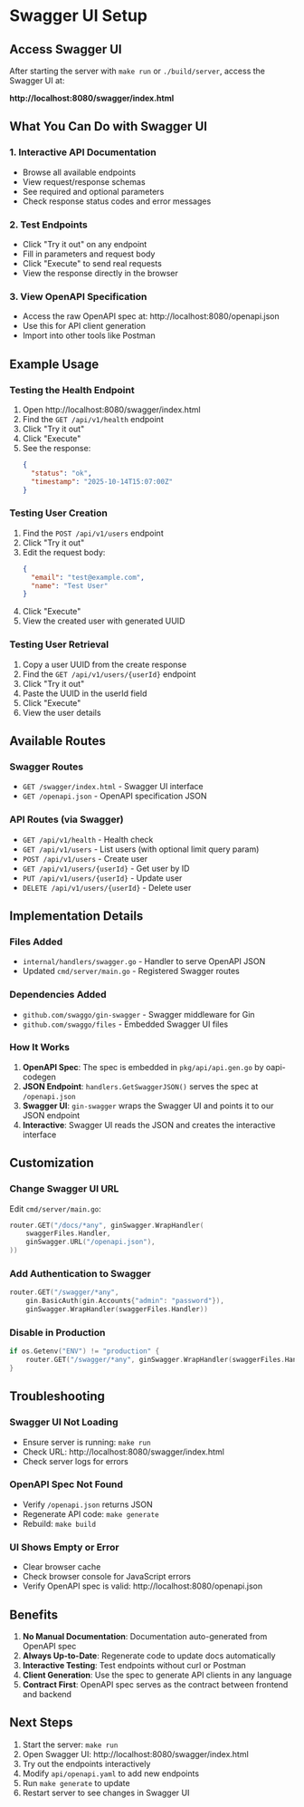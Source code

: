 # Swagger UI Setup

## Access Swagger UI

After starting the server with `make run` or `./build/server`, access the Swagger UI at:

**http://localhost:8080/swagger/index.html**

## What You Can Do with Swagger UI

### 1. Interactive API Documentation
- Browse all available endpoints
- View request/response schemas
- See required and optional parameters
- Check response status codes and error messages

### 2. Test Endpoints
- Click "Try it out" on any endpoint
- Fill in parameters and request body
- Click "Execute" to send real requests
- View the response directly in the browser

### 3. View OpenAPI Specification
- Access the raw OpenAPI spec at: http://localhost:8080/openapi.json
- Use this for API client generation
- Import into other tools like Postman

## Example Usage

### Testing the Health Endpoint

1. Open http://localhost:8080/swagger/index.html
2. Find the `GET /api/v1/health` endpoint
3. Click "Try it out"
4. Click "Execute"
5. See the response:
   ```json
   {
     "status": "ok",
     "timestamp": "2025-10-14T15:07:00Z"
   }
   ```

### Testing User Creation

1. Find the `POST /api/v1/users` endpoint
2. Click "Try it out"
3. Edit the request body:
   ```json
   {
     "email": "test@example.com",
     "name": "Test User"
   }
   ```
4. Click "Execute"
5. View the created user with generated UUID

### Testing User Retrieval

1. Copy a user UUID from the create response
2. Find the `GET /api/v1/users/{userId}` endpoint
3. Click "Try it out"
4. Paste the UUID in the userId field
5. Click "Execute"
6. View the user details

## Available Routes

### Swagger Routes
- `GET /swagger/index.html` - Swagger UI interface
- `GET /openapi.json` - OpenAPI specification JSON

### API Routes (via Swagger)
- `GET /api/v1/health` - Health check
- `GET /api/v1/users` - List users (with optional limit query param)
- `POST /api/v1/users` - Create user
- `GET /api/v1/users/{userId}` - Get user by ID
- `PUT /api/v1/users/{userId}` - Update user
- `DELETE /api/v1/users/{userId}` - Delete user

## Implementation Details

### Files Added
- `internal/handlers/swagger.go` - Handler to serve OpenAPI JSON
- Updated `cmd/server/main.go` - Registered Swagger routes

### Dependencies Added
- `github.com/swaggo/gin-swagger` - Swagger middleware for Gin
- `github.com/swaggo/files` - Embedded Swagger UI files

### How It Works

1. **OpenAPI Spec**: The spec is embedded in `pkg/api/api.gen.go` by oapi-codegen
2. **JSON Endpoint**: `handlers.GetSwaggerJSON()` serves the spec at `/openapi.json`
3. **Swagger UI**: `gin-swagger` wraps the Swagger UI and points it to our JSON endpoint
4. **Interactive**: Swagger UI reads the JSON and creates the interactive interface

## Customization

### Change Swagger UI URL
Edit `cmd/server/main.go`:
```go
router.GET("/docs/*any", ginSwagger.WrapHandler(
    swaggerFiles.Handler,
    ginSwagger.URL("/openapi.json"),
))
```

### Add Authentication to Swagger
```go
router.GET("/swagger/*any",
    gin.BasicAuth(gin.Accounts{"admin": "password"}),
    ginSwagger.WrapHandler(swaggerFiles.Handler))
```

### Disable in Production
```go
if os.Getenv("ENV") != "production" {
    router.GET("/swagger/*any", ginSwagger.WrapHandler(swaggerFiles.Handler))
}
```

## Troubleshooting

### Swagger UI Not Loading
- Ensure server is running: `make run`
- Check URL: http://localhost:8080/swagger/index.html
- Check server logs for errors

### OpenAPI Spec Not Found
- Verify `/openapi.json` returns JSON
- Regenerate API code: `make generate`
- Rebuild: `make build`

### UI Shows Empty or Error
- Clear browser cache
- Check browser console for JavaScript errors
- Verify OpenAPI spec is valid: http://localhost:8080/openapi.json

## Benefits

1. **No Manual Documentation**: Documentation auto-generated from OpenAPI spec
2. **Always Up-to-Date**: Regenerate code to update docs automatically
3. **Interactive Testing**: Test endpoints without curl or Postman
4. **Client Generation**: Use the spec to generate API clients in any language
5. **Contract First**: OpenAPI spec serves as the contract between frontend and backend

## Next Steps

1. Start the server: `make run`
2. Open Swagger UI: http://localhost:8080/swagger/index.html
3. Try out the endpoints interactively
4. Modify `api/openapi.yaml` to add new endpoints
5. Run `make generate` to update
6. Restart server to see changes in Swagger UI
